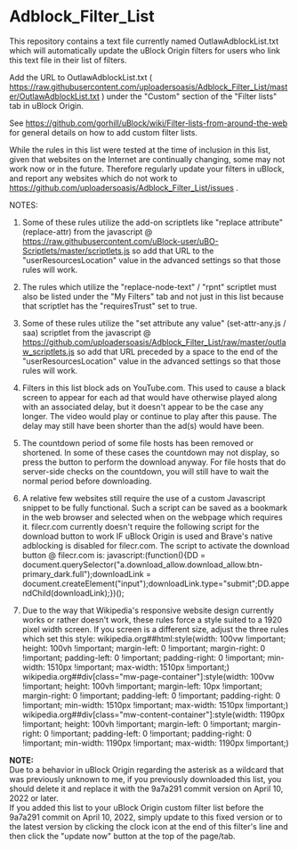 # Adblock_Filter_List
This repository contains a text file currently named OutlawAdblockList.txt which will automatically update the uBlock Origin filters for users who link this text file in their list of filters.

Add the URL to OutlawAdblockList.txt ( https://raw.githubusercontent.com/uploadersoasis/Adblock_Filter_List/master/OutlawAdblockList.txt ) under the "Custom" section of the "Filter lists" tab in uBlock Origin.

See https://github.com/gorhill/uBlock/wiki/Filter-lists-from-around-the-web for general details on how to add custom filter lists.

While the rules in this list were tested at the time of inclusion in this list,
given that websites on the Internet are continually changing, some may not work
now or in the future.
Therefore regularly update your filters in uBlock, and report any websites which
do not work to https://github.com/uploadersoasis/Adblock_Filter_List/issues .
 
NOTES:

   1.  Some of these rules utilize the add-on scriptlets like "replace attribute" (replace-attr)
       from the javascript @ https://raw.githubusercontent.com/uBlock-user/uBO-Scriptlets/master/scriptlets.js
       so add that URL to the "userResourcesLocation" value in the advanced settings
       so that those rules will work.

   2.  The rules which utilize the "replace-node-text" / "rpnt" scriptlet must also
       be listed under the "My Filters" tab and not just in this list because that
       scriptlet has the "requiresTrust" set to true.

   3.  Some of these rules utilize the "set attribute any value" (set-attr-any.js / saa) scriptlet 
       from the javascript @ https://github.com/uploadersoasis/Adblock_Filter_List/raw/master/outlaw_scriptlets.js
       so add that URL preceded by a space to the end of the "userResourcesLocation"
        value in the advanced settings so that those rules will work.

   4.  Filters in this list block ads on YouTube.com.  This used to cause a black
       screen to appear for each ad that would have otherwise played along with
       an associated delay, but it doesn't appear to be the case any longer.
       The video would play or continue to play after this pause.  The delay may
       still have been shorter than the ad(s) would have been.

   5.  The countdown period of some file hosts has been removed or shortened.
       In some of these cases the countdown may not display, so press the
       button to perform the download anyway.  For file hosts that do
       server-side checks on the countdown, you will still have to wait the
       normal period before downloading.

   6.  A relative few websites still require the use of a custom Javascript
       snippet to be fully functional.  Such a script can be saved as a
       bookmark in the web browser and selected when on the webpage which
       requires it.
       filecr.com currently doesn't require the following script for the
       download button to work IF uBlock Origin is used and Brave's native
       adblocking is disabled for filecr.com.
       The script to activate the download button @ filecr.com is:
       javascript:(function(){DD = document.querySelector("a.download_allow.download_allow.btn-primary_dark.full");downloadLink = document.createElement("input");downloadLink.type="submit";DD.appendChild(downloadLink);})();

   7.  Due to the way that Wikipedia's responsive website design currently
       works or rather doesn't work, these rules force a style suited to a
       1920 pixel width screen.  If you screen is a different size, adjust the
       three rules which set this style:
       wikipedia.org##html:style(width: 100vw !important; height: 100vh !important; margin-left: 0 !important; margin-right: 0 !important; padding-left: 0  !important; padding-right: 0 !important; min-width: 1510px !important; max-width: 1510px !important;)
       wikipedia.org##div[class="mw-page-container"]:style(width: 100vw !important; height: 100vh !important; margin-left: 10px !important; margin-right: 0 !important; padding-left: 0  !important; padding-right: 0 !important; min-width: 1510px !important; max-width: 1510px !important;)
       wikipedia.org##div[class="mw-content-container"]:style(width: 1190px !important; height: 100vh !important; margin-left: 0 !important; margin-right: 0 !important; padding-left: 0  !important; padding-right: 0 !important; min-width: 1190px !important; max-width: 1190px !important;)

<b>NOTE:</b><br>
Due to a behavior in uBlock Origin regarding the asterisk as a wildcard that was previously unknown to me, if you previously downloaded this list, you should delete it and replace it with the 9a7a291 commit version on April 10, 2022 or later.<br>
If you added this list to your uBlock Origin custom filter list before the 9a7a291 commit on April 10, 2022, simply update to this fixed version or to the latest version by clicking the clock icon at the end of this filter's line and then click the "update now" button at the top of the page/tab.
